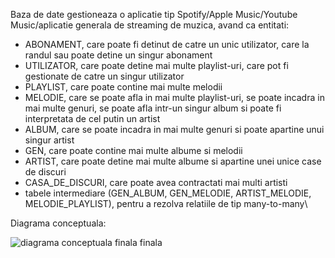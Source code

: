   Baza de date gestioneaza o aplicatie tip Spotify/Apple Music/Youtube Music/aplicatie generala de streaming de muzica, avand ca entitati:

  - ABONAMENT, care poate fi detinut de catre un unic utilizator, care la randul sau poate detine un singur abonament
  - UTILIZATOR, care poate detine mai multe playlist-uri, care pot fi gestionate de catre un singur utilizator
  - PLAYLIST, care poate contine mai multe melodii
  - MELODIE, care se poate afla in mai multe playlist-uri, se poate incadra in mai multe genuri, se poate afla intr-un singur album si poate fi interpretata de cel putin un artist
  - ALBUM, care se poate incadra in mai multe genuri si poate apartine unui singur artist
  - GEN, care poate contine mai multe albume si melodii
  - ARTIST, care poate detine mai multe albume si apartine unei unice case de discuri
  - CASA_DE_DISCURI, care poate avea contractati mai multi artisti
  - tabele intermediare (GEN_ALBUM, GEN_MELODIE, ARTIST_MELODIE, MELODIE_PLAYLIST), pentru a rezolva relatiile de tip many-to-many\\

  Diagrama conceptuala:

  ![diagrama conceptuala finala finala](https://github.com/user-attachments/assets/97dd353b-7df1-4e25-9e21-17ac7fa93472)

